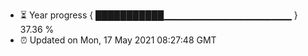 - ⏳ Year progress { ███████████▁▁▁▁▁▁▁▁▁▁▁▁▁▁▁▁▁▁▁ } 37.36 %
- ⏰ Updated on Mon, 17 May 2021 08:27:48 GMT

